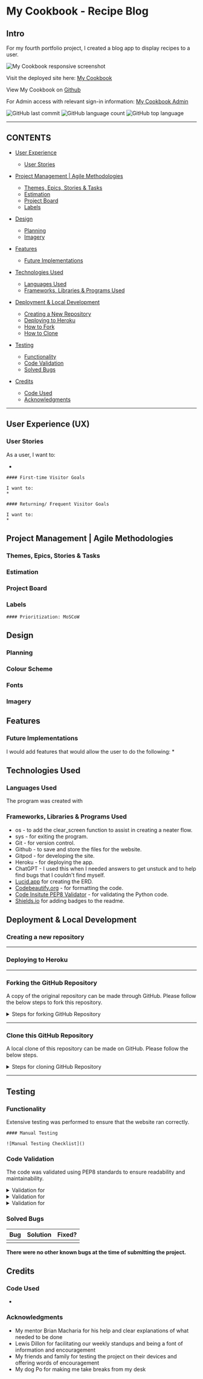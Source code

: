 # My Cookbook - Recipe Blog

## Intro

For my fourth portfolio project, I created a blog app to display recipes to a user. 

![My Cookbook responsive screenshot]()

Visit the deployed site here: [My Cookbook]()

View My Cookbook on [Github](https://github.com/EJFleet/pp4-my-cookbook-blog)

For Admin access with relevant sign-in information: [My Cookbook Admin]()

![GitHub last commit]()
![GitHub language count]()
![GitHub top language]()


---

## CONTENTS

* [User Experience](#user-experience-ux)
  * [User Stories](#user-stories)

* [Project Management | Agile Methodologies](#project-management---agile-methodologies)
  * [Themes, Epics, Stories & Tasks](#themes--epics--stories---tasks)
  * [Estimation](#estimation)
  * [Project Board](#project-board)
  * [Labels](#labels)

* [Design](#design)
  * [Planning](#planning)
  * [Imagery](#imagery)
 
* [Features](#features)
  * [Future Implementations](#future-implementations)

* [Technologies Used](#technologies-used)
  * [Languages Used](#languages-used)
  * [Frameworks, Libraries & Programs Used](#frameworks-libraries--programs-used)

* [Deployment & Local Development](#deployment--local-development)
  * [Creating a New Repository](#creating-a-new-repository)
  * [Deploying to Heroku](#deploying-to-heroku)
  * [How to Fork](#forking-the-github-repository)
  * [How to Clone](#clone-this-github-repository)

* [Testing](#testing)
  * [Functionality](#functionality)
  * [Code Validation](#code-validation)
  * [Solved Bugs](#solved-bugs)

* [Credits](#credits)
  * [Code Used](#code-used)
  * [Acknowledgments](#acknowledgments)

---

## User Experience (UX)

  ### User Stories

  As a user, I want to:

  *  

    #### First-time Visitor Goals

    I want to: 
    * 

    #### Returning/ Frequent Visitor Goals

    I want to: 
    * 

## Project Management | Agile Methodologies
  
  ### Themes, Epics, Stories & Tasks

  ### Estimation

  ### Project Board

  ### Labels

    #### Prioritization: MoSCoW


## Design

  ### Planning

  ### Colour Scheme

  ### Fonts

  ### Imagery


## Features


  ### Future Implementations

  I would add features that would allow the user to do the following:
  *


## Technologies Used


  ### Languages Used

  The program was created with 

  ### Frameworks, Libraries & Programs Used

  * os - to add the clear_screen function to assist in creating a neater flow.
  * sys - for exiting the program.
  * Git - for version control.
  * Github - to save and store the files for the website.
  * Gitpod - for developing the site.
  * Heroku - for deploying the app.
  * ChatGPT - I used this when I needed answers to get unstuck and to help find bugs that I couldn't find myself.
  * [Lucid.app](lucid.app) for creating the ERD.
  * [Codebeautify.org](https://codebeautify.org/python-formatter-beautifier) - for formatting the code.
  * [Code Insitute PEP8 Validator](https://pep8ci.herokuapp.com/#) - for validating the Python code.
  * [Shields.io](https://shields.io/) for adding badges to the readme.

##  Deployment & Local Development    
  

  ### Creating a new repository 

    
  -----  

  ### Deploying to Heroku  


  -----

  ### Forking the GitHub Repository

  A copy of the original repository can be made through GitHub. Please follow the below steps to fork this repository.

  <details>
  <summary>Steps for forking GitHub Repository</summary>

  1. Navigate to GitHub and log in.  
  2. Once logged in, navigate to this repository using this link [My Cookbook Repository](https://github.com/EJFleet/pp4-my-cookbook-blog).
  3. Above the repository file section and to the top, right of the page is the '**Fork**' button, click on this to make a fork of this repository.
  4. You should now have access to a forked copy of this repository in your Github account.

  </details>

  -----

  ### Clone this GitHub Repository

  A local clone of this repository can be made on GitHub. Please follow the below steps.

  <details>
  <summary>Steps for cloning GitHub Repository</summary>

  1. Navigate to GitHub and log in.
  2. The [My Cookbook Repository](https://github.com/EJFleet/pp4-my-cookbook-blog) can be found at this location.
  3. Above the repository file section, locate the '**Code**' button.
  4. Click on this button and choose your clone method from HTTPS, SSH or GitHub CLI, copy the URL to your clipboard by clicking the '**Copy**' button.
  5. Open your Git Bash Terminal.
  6. Change the current working directory to the location you want the cloned directory to be made.
  7. Type `git clone` and paste in the copied URL from step 4.
  8. Press '**Enter**' for the local clone to be created.

  </details>

-----

## Testing

  ### Functionality

  Extensive testing was performed to ensure that the website ran correctly.

    #### Manual Testing

    ![Manual Testing Checklist]()


  ### Code Validation

  The code was validated using PEP8 standards to ensure readability and maintainability.

  <details>

  <summary> Validation for  </summary>

  ![ validation]()

  </details>

  <details>

  <summary> Validation for  </summary>

  ![ validation]()

  </details>

  <details>

  <summary> Validation for  </summary>

  ![ validation]()

  </details>


  ### Solved Bugs

  |Bug|Solution|Fixed?|
  |-----|-----|-----|
  | |  |  | 


  **There were no other known bugs at the time of submitting the project.**

## Credits

  ### Code Used

  - 
  
    
  ### Acknowledgments

  * My mentor Brian Macharia for his help and clear explanations of what needed to be done
  * Lewis Dillon for facilitating our weekly standups and being a font of information and encouragement
  * My friends and family for testing the project on their devices and offering words of encouragement
  * My dog Po for making me take breaks from my desk